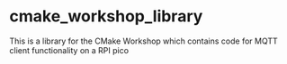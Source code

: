 # cmake_workshop_library
This is a library for the CMake Workshop which contains code for MQTT client functionality on a RPI pico
